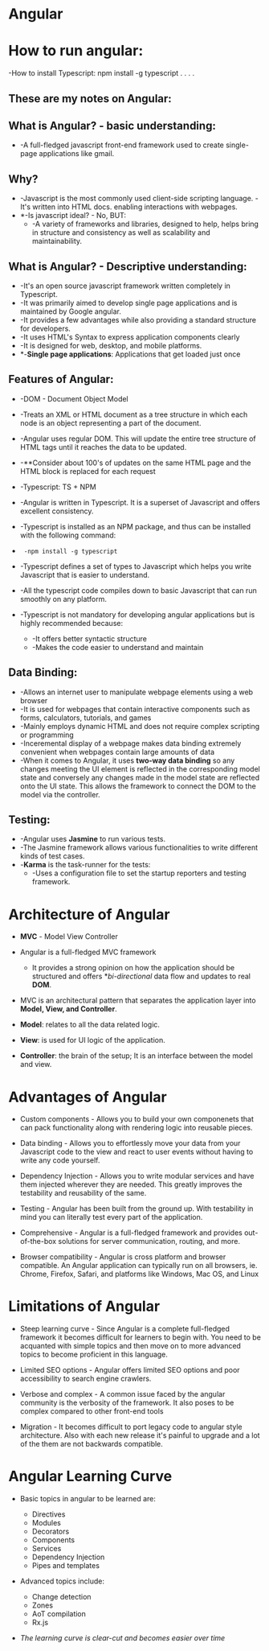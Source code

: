 # Angular

# How to run angular:
-How to install Typescript:
  npm install -g typescript
.
.
.
.


## These are my notes on Angular:


## What is Angular? - basic understanding:
 * -A full-fledged javascript front-end framework used to create single-page applications like gmail.
  
## Why?
 * -Javascript is the most commonly used client-side scripting language.
    -It's written into HTML docs. enabling interactions with webpages.
 * *-Is javascript ideal? - No, BUT:
   * -A variety of frameworks and libraries, designed to help, helps bring in structure and consistency as well as scalability and maintainability.

## What is Angular? - Descriptive understanding:
*  -It's an open source javascript framework written completely in Typescript.
*  -It was primarily aimed to develop single page applications and is maintained by Google angular.
*  -It provides a few advantages while also providing a standard structure for developers.
*  -It uses HTML's Syntax to express application components clearly
*  -It is designed for web, desktop, and mobile platforms.
*  *-**Single page applications**: Applications that get loaded just once
  
## Features of Angular:
 * -DOM - Document Object Model
 *   -Treats an XML or HTML document as a tree structure in which each node is an object representing a part of the document.
 *   -Angular uses regular DOM. This will update the entire tree structure of HTML tags until it reaches the data to be updated.
 *   -**Consider about 100's of updates on the same HTML page and the HTML block is replaced for each request 
    
 * -Typescript: TS + NPM
 *   -Angular is written in Typescript. It is a superset of Javascript and offers excellent consistency.
 *   -Typescript is installed as an NPM package, and thus can be installed with the following command:
 *      -npm install -g typescript
 *   -Typescript defines a set of types to Javascript which helps you write Javascript that is easier to understand.
 *   -All the typescript code compiles down to basic Javascript that can run smoothly on any platform.
 *   -Typescript is not mandatory for developing angular applications but is highly recommended because:
       * -It offers better syntactic structure
       * -Makes the code easier to understand and maintain
        
        
## Data Binding:
*  -Allows an internet user to manipulate webpage elements using a web browser
*  -It is used for webpages that contain interactive components such as forms, calculators, tutorials, and games
*  -Mainly employs dynamic HTML and does not require complex scripting or programming
*  -Inceremental display of a webpage makes data binding extremely convenient when webpages contain large amounts of data
  * -When it comes to Angular, it uses **two-way data binding** so any changes meeting the UI element is reflected in the corresponding model state and conversely any changes        made in the model state are reflected onto the UI state. This allows the framework to connect the DOM to the model via the controller.
  
## Testing:
*  -Angular uses **Jasmine** to run various tests.
*  -The Jasmine framework allows various functionalities to write different kinds of test cases.
*  -**Karma** is the task-runner for the tests:
     * -Uses a configuration file to set the startup reporters and testing framework. 
      
# **Architecture of Angular**

* **MVC** - Model View Controller
*  Angular is a full-fledged MVC framework
    * It provides a strong opinion on how the application should be structured and offers **bi-directional* data flow and updates to real **DOM**.
*  MVC is an architectural pattern that separates the application layer into **Model, View, and Controller**.


* **Model**: relates to all the data related logic.
* **View**: is used for UI logic of the application.
* **Controller**: the brain of the setup; It is an interface between the model and view. 


# **Advantages of Angular**

* Custom components - Allows you to build your own componenets that can pack functionality along with rendering logic into reusable pieces.

* Data binding - Allows you to effortlessly move your data from your Javascript code to the view and react to user events without having to write any code yourself.

* Dependency Injection - Allows you to write modular services and have them injected wherever they are needed. This greatly improves the testability and reusability of the same. 

* Testing - Angular has been built from the ground up. With testability in mind you can literally test every part of the application.

* Comprehensive - Angular is a full-fledged framework and provides out-of-the-box solutions for server communication, routing, and more.

* Browser compatibility - Angular is cross platform and browser compatible. An Angular application can typically run on all browsers, ie. Chrome, Firefox, Safari, and platforms
  like Windows, Mac OS, and Linux
  
  
# **Limitations of Angular**

* Steep learning curve - Since Angular is a complete full-fledged framework it becomes difficult for learners to begin with. You need to be acquanted with simple topics and then   move on to more advanced topics to become proficient in this language.

* Limited SEO options - Angular offers limited SEO options and poor accessibility to search engine crawlers.

* Verbose and complex - A common issue faced by the angular community is the verbosity of the framework. It also poses to be complex compared to other front-end tools

* Migration - It becomes difficult to port legacy code to angular style architecture. Also with each new release it's painful to upgrade and a lot of the them are not backwards   compatible. 

# **Angular Learning Curve**

* Basic topics in angular to be learned are:
    * Directives
    * Modules
    * Decorators
    * Components
    * Services
    * Dependency Injection
    * Pipes and templates

* Advanced topics include:
    * Change detection
    * Zones
    * AoT compilation
    * Rx.js
* *The learning curve is clear-cut and becomes easier over time* 

